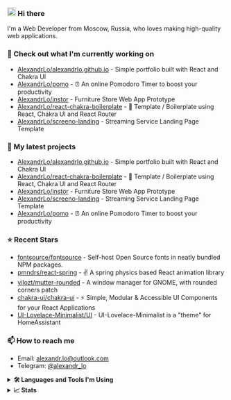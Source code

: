### <a href="https://www.gautamkrishnar.com/"><img src="https://media.giphy.com/media/hvRJCLFzcasrR4ia7z/giphy.gif" width="20px" height="20px"></a> Hi there

I'm a Web Developer from Moscow, Russia, who loves making high-quality web applications.

### 👷 Check out what I'm currently working on


- [AlexandrLo/alexandrlo.github.io](https://github.com/AlexandrLo/alexandrlo.github.io) - Simple portfolio built with React and Chakra UI
- [AlexandrLo/pomo](https://github.com/AlexandrLo/pomo) - ⏰ An online Pomodoro Timer to boost your productivity
- [AlexandrLo/instor](https://github.com/AlexandrLo/instor) - Furniture Store Web App Prototype
- [AlexandrLo/react-chakra-boilerplate](https://github.com/AlexandrLo/react-chakra-boilerplate) - 📄 Template / Boilerplate using React, Chakra UI and React Router
- [AlexandrLo/screeno-landing](https://github.com/AlexandrLo/screeno-landing) - Streaming Service Landing Page Template

### 🌱 My latest projects


- [AlexandrLo/alexandrlo.github.io](https://github.com/AlexandrLo/alexandrlo.github.io) - Simple portfolio built with React and Chakra UI
- [AlexandrLo/react-chakra-boilerplate](https://github.com/AlexandrLo/react-chakra-boilerplate) - 📄 Template / Boilerplate using React, Chakra UI and React Router
- [AlexandrLo/instor](https://github.com/AlexandrLo/instor) - Furniture Store Web App Prototype
- [AlexandrLo/screeno-landing](https://github.com/AlexandrLo/screeno-landing) - Streaming Service Landing Page Template
- [AlexandrLo/pomo](https://github.com/AlexandrLo/pomo) - ⏰ An online Pomodoro Timer to boost your productivity

### ⭐ Recent Stars


- [fontsource/fontsource](https://github.com/fontsource/fontsource) - Self-host Open Source fonts in neatly bundled NPM packages.
- [pmndrs/react-spring](https://github.com/pmndrs/react-spring) - ✌️ A spring physics based React animation library
- [yilozt/mutter-rounded](https://github.com/yilozt/mutter-rounded) - A window manager for GNOME, with rounded corners patch
- [chakra-ui/chakra-ui](https://github.com/chakra-ui/chakra-ui) - ⚡️ Simple, Modular &amp; Accessible UI Components for your React Applications
- [UI-Lovelace-Minimalist/UI](https://github.com/UI-Lovelace-Minimalist/UI) - UI-Lovelace-Minimalist is a &#34;theme&#34; for HomeAssistant

### 📫 How to reach me

- Email: [alexandr.lo@outlook.com](mailto:alexandr.lo@outlook.com)
- Telegram: [@alexandr_lo](https://t.me/alexandr_lo)

<details>
<summary><b>🛠️ Languages and Tools I'm Using</b></summary>

![JavaScript](https://img.shields.io/badge/javascript-%23323330.svg?style=for-the-badge&logo=javascript&logoColor=%23F7DF1E)
![HTML5](https://img.shields.io/badge/html5-%23E34F26.svg?style=for-the-badge&logo=html5&logoColor=white)
![CSS3](https://img.shields.io/badge/css3-%231572B6.svg?style=for-the-badge&logo=css3&logoColor=white)
![Git](https://img.shields.io/badge/git-%23F05033.svg?style=for-the-badge&logo=git&logoColor=white)
![React](https://img.shields.io/badge/react-%2320232a.svg?style=for-the-badge&logo=react&logoColor=%2361DAFB)
![Redux](https://img.shields.io/badge/redux-%23593d88.svg?style=for-the-badge&logo=redux&logoColor=white)
![Webpack](https://img.shields.io/badge/webpack-%238DD6F9.svg?style=for-the-badge&logo=webpack&logoColor=black)
![SASS](https://img.shields.io/badge/SASS-hotpink.svg?style=for-the-badge&logo=SASS&logoColor=white)
![Chakra](https://img.shields.io/badge/chakra-%234ED1C5.svg?style=for-the-badge&logo=chakraui&logoColor=white)
![React Router](https://img.shields.io/badge/React_Router-CA4245?style=for-the-badge&logo=react-router&logoColor=white)
![Styled Components](https://img.shields.io/badge/styled--components-DB7093?style=for-the-badge&logo=styled-components&logoColor=white)
![ESLint](https://img.shields.io/badge/ESLint-4B3263?style=for-the-badge&logo=eslint&logoColor=white)
![Visual Studio Code](https://img.shields.io/badge/Visual%20Studio%20Code-0078d7.svg?style=for-the-badge&logo=visual-studio-code&logoColor=white)
![Figma](https://img.shields.io/badge/figma-%23F24E1E.svg?style=for-the-badge&logo=figma&logoColor=white)
</details>

<details>
    <summary><b>📈 Stats</b></summary>
    <p><img align="center" width="500px" src="https://github-readme-streak-stats.herokuapp.com/?user=alexandrlo&" alt="alexandrlo" /></p>
    <p><img align="center" width="500px" src="https://cr-skills-chart-widget.azurewebsites.net/api/api?username=alexandrlo" alt="alexandrlo" /></p>
</details>
